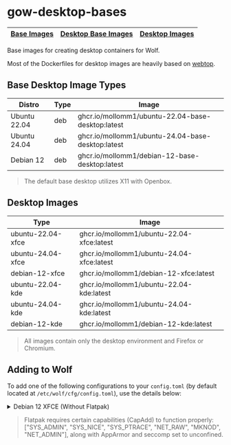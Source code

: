 # gow-desktop-bases
| [Base Images](https://github.com/Mollomm1/gow-bases) | [Desktop Base Images](#) | [Desktop Images](https://github.com/Mollomm1/gow-desktops) |
|-------------- |------|------|

Base images for creating desktop containers for Wolf.

Most of the Dockerfiles for desktop images are heavily based on [webtop](https://github.com/linuxserver/docker-webtop).

## Base Desktop Image Types
| Distro        | Type | Image |
| ------------- | ---- | ----- |
| Ubuntu 22.04  | deb  | ghcr.io/mollomm1/ubuntu-22.04-base-desktop:latest |
| Ubuntu 24.04  | deb  | ghcr.io/mollomm1/ubuntu-24.04-base-desktop:latest |
| Debian 12     | deb  | ghcr.io/mollomm1/debian-12-base-desktop:latest |

> The default base desktop utilizes X11 with Openbox.

## Desktop Images

| Type          | Image |
| ------------- | ---- |
| ubuntu-22.04-xfce | ghcr.io/mollomm1/ubuntu-22.04-xfce:latest |
| ubuntu-24.04-xfce | ghcr.io/mollomm1/ubuntu-24.04-xfce:latest |
| debian-12-xfce | ghcr.io/mollomm1/debian-12-xfce:latest |
| ubuntu-22.04-kde | ghcr.io/mollomm1/ubuntu-22.04-kde:latest |
| ubuntu-24.04-kde | ghcr.io/mollomm1/ubuntu-24.04-kde:latest |
| debian-12-kde | ghcr.io/mollomm1/debian-12-kde:latest |

> All images contain only the desktop environment and Firefox or Chromium.

## Adding to Wolf

To add one of the following configurations to your `config.toml` (by default located at `/etc/wolf/cfg/config.toml`), use the details below:

<details>

<summary>Debian 12 XFCE (Without Flatpak)</summary>

```toml
[[apps]]
start_virtual_compositor = true
title = 'Debian 12 XFCE'

    [apps.runner]
    base_create_json = '''{
  "HostConfig": {
    "IpcMode": "host",
    "CapAdd": [],
    "SecurityOpt": ["seccomp=unconfined"],
    "Ulimits": [{"Name":"nofile", "Hard":10240, "Soft":10240}],
    "Privileged": false,
    "DeviceCgroupRules": ["c 13:* rmw", "c 244:* rmw"]
  }
}
'''
    devices = []
    env = [
        'GOW_REQUIRED_DEVICES=/dev/input/* /dev/dri/* /dev/nvidia*'
    ]
    image = 'ghcr.io/mollomm1/debian-12-xfce:latest'
    mounts = []
    name = 'debian12'
    ports = []
    type = 'docker'
```
</details>


> Flatpak requires certain capabilities (CapAdd) to function properly: ["SYS_ADMIN", "SYS_NICE", "SYS_PTRACE", "NET_RAW", "MKNOD", "NET_ADMIN"], along with AppArmor and seccomp set to unconfined.
